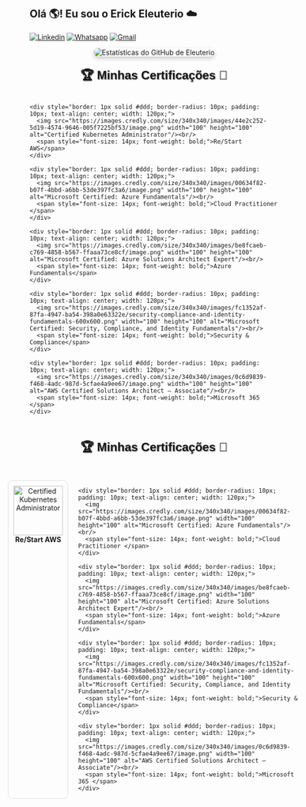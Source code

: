## Olá 🌎! Eu sou o Erick Eleuterio ☁️


[![Linkedin](https://img.shields.io/badge/LinkedIn-0077B5?style=for-the-badge&logo=linkedin&logoColor=white)](https://www.linkedin.com/in/erickeleut%C3%A9rio/)
[![Whatsapp](https://img.shields.io/badge/WhatsApp-25D366?style=for-the-badge&logo=whatsapp&logoColor=white)](https://wa.me/5531975842228?text=)
[![Gmail](https://img.shields.io/badge/Gmail-D14836?style=for-the-badge&logo=gmail&logoColor=white)](mailto:erickeleuterio2015@gmail.com)



<div style="display: flex; justify-content: center; align-items: center; margin-bottom: 20px;">
  <img src="https://github-readme-stats.vercel.app/api?username=erick-eleuterio&show_icons=true&theme=dracula&locale=pt-br" alt="Estatísticas do GitHub de Eleuterio" style="border-radius: 10px; box-shadow: 0 4px 8px rgba(0, 0, 0, 0.2);" />
</div>



<div style="display: flex; align-items: center; justify-content: center; flex-wrap: wrap; gap: 20px;">

  <h3 style="font-family: Arial, sans-serif; font-size: 24px; color: #8971235; text-align: center; text-shadow: 1px 1px 2px rgba(0, 0, 0, 0.5); margin: 0;">🏆 Minhas Certificações 🥇</h3>

  <div style="display: flex; flex-wrap: wrap; justify-content: center; gap: 20px;">

    <div style="border: 1px solid #ddd; border-radius: 10px; padding: 10px; text-align: center; width: 120px;">
      <img src="https://images.credly.com/size/340x340/images/44e2c252-5d19-4574-9646-005f7225bf53/image.png" width="100" height="100" alt="Certified Kubernetes Administrator"/><br/>
      <span style="font-size: 14px; font-weight: bold;">Re/Start AWS</span>
    </div>

    <div style="border: 1px solid #ddd; border-radius: 10px; padding: 10px; text-align: center; width: 120px;">
      <img src="https://images.credly.com/size/340x340/images/00634f82-b07f-4bbd-a6bb-53de397fc3a6/image.png" width="100" height="100" alt="Microsoft Certified: Azure Fundamentals"/><br/>
      <span style="font-size: 14px; font-weight: bold;">Cloud Practitioner </span>
    </div>

    <div style="border: 1px solid #ddd; border-radius: 10px; padding: 10px; text-align: center; width: 120px;">
      <img src="https://images.credly.com/size/340x340/images/be8fcaeb-c769-4858-b567-ffaaa73ce8cf/image.png" width="100" height="100" alt="Microsoft Certified: Azure Solutions Architect Expert"/><br/>
      <span style="font-size: 14px; font-weight: bold;">Azure Fundamentals</span>
    </div>

    <div style="border: 1px solid #ddd; border-radius: 10px; padding: 10px; text-align: center; width: 120px;">
      <img src="https://images.credly.com/size/340x340/images/fc1352af-87fa-4947-ba54-398a0e63322e/security-compliance-and-identity-fundamentals-600x600.png" width="100" height="100" alt="Microsoft Certified: Security, Compliance, and Identity Fundamentals"/><br/>
      <span style="font-size: 14px; font-weight: bold;">Security & Compliance</span>
    </div>

    <div style="border: 1px solid #ddd; border-radius: 10px; padding: 10px; text-align: center; width: 120px;">
      <img src="https://images.credly.com/size/340x340/images/0c6d9839-f468-4adc-987d-5cfae4a9ee67/image.png" width="100" height="100" alt="AWS Certified Solutions Architect – Associate"/><br/>
      <span style="font-size: 14px; font-weight: bold;">Microsoft 365 </span>
    </div>

  </div>
</div>



<div style="display: flex; align-items: center; justify-content: center; flex-wrap: wrap; gap: 20px;">

  <h3 style="font-family: Arial, sans-serif; font-size: 24px; color: #8971235; text-align: center; text-shadow: 1px 1px 2px rgba(0, 0, 0, 0.5);">🏆 Minhas Certificações 🥇</h3>

  <div style="display: flex; gap: 20px;">
    <div style="border: 1px solid #ddd; border-radius: 10px; padding: 10px; text-align: center; width: 120px;">
      <img src="https://images.credly.com/size/340x340/images/44e2c252-5d19-4574-9646-005f7225bf53/image.png" width="100" height="100" alt="Certified Kubernetes Administrator"/><br/>
      <span style="font-size: 14px; font-weight: bold;">Re/Start AWS</span>
    </div>

    <div style="border: 1px solid #ddd; border-radius: 10px; padding: 10px; text-align: center; width: 120px;">
      <img src="https://images.credly.com/size/340x340/images/00634f82-b07f-4bbd-a6bb-53de397fc3a6/image.png" width="100" height="100" alt="Microsoft Certified: Azure Fundamentals"/><br/>
      <span style="font-size: 14px; font-weight: bold;">Cloud Practitioner </span>
    </div>

    <div style="border: 1px solid #ddd; border-radius: 10px; padding: 10px; text-align: center; width: 120px;">
      <img src="https://images.credly.com/size/340x340/images/be8fcaeb-c769-4858-b567-ffaaa73ce8cf/image.png" width="100" height="100" alt="Microsoft Certified: Azure Solutions Architect Expert"/><br/>
      <span style="font-size: 14px; font-weight: bold;">Azure Fundamentals</span>
    </div>

    <div style="border: 1px solid #ddd; border-radius: 10px; padding: 10px; text-align: center; width: 120px;">
      <img src="https://images.credly.com/size/340x340/images/fc1352af-87fa-4947-ba54-398a0e63322e/security-compliance-and-identity-fundamentals-600x600.png" width="100" height="100" alt="Microsoft Certified: Security, Compliance, and Identity Fundamentals"/><br/>
      <span style="font-size: 14px; font-weight: bold;">Security & Compliance</span>
    </div>

    <div style="border: 1px solid #ddd; border-radius: 10px; padding: 10px; text-align: center; width: 120px;">
      <img src="https://images.credly.com/size/340x340/images/0c6d9839-f468-4adc-987d-5cfae4a9ee67/image.png" width="100" height="100" alt="AWS Certified Solutions Architect – Associate"/><br/>
      <span style="font-size: 14px; font-weight: bold;">Microsoft 365 </span>
    </div>
  </div>

</div>
